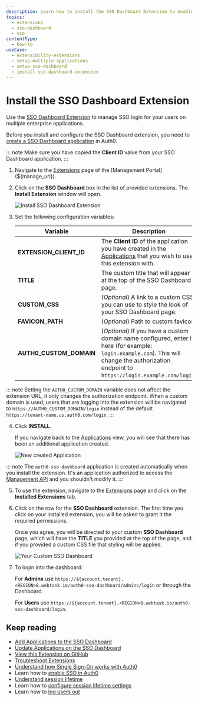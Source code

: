 ```yaml
---
description: Learn how to install the SSO Dashboard Extension to enable SSO login for your applications.  
topics:
  - extensions
  - sso-dashboard
  - sso
contentType:
  - how-to
useCase: 
  - extensibility-extensions
  - setup-multiple-applications
  - setup-sso-dashboard
  - install-sso-dashboard-extension
---
```


# Install the SSO Dashboard Extension

Use the [SSO Dashboard Extension](/extensions/sso-dashboard) to manage SSO login for your users on multiple enterprise applications. 

Before you install and configure the SSO Dashboard extension, you need to [create a SSO Dashboard application](/dashboard/guides/extensions/sso-dashboard-create-app) in Auth0. 

::: note
Make sure you have copied the **Client ID** value from your SSO Dashboard application. 
:::

1. Navigate to the [Extensions](${manage_url}/#/extensions) page of the [Management Portal](${manage_url}).

2. Click on the **SSO Dashboard** box in the list of provided extensions. The **Install Extension** window will open.

    ![Install SSO Dashboard Extension](/media/articles/extensions/sso-dashboard/install-extension.png)

3. Set the following configuration variables:

    | Variable | Description |
    | --- | --- |
    | **EXTENSION_CLIENT_ID** | The **Client ID** of the application you have created in the [Applications](${manage_url}/#/applications) that you wish to use this extension with. |
    | **TITLE** | The custom title that will appear at the top of the SSO Dashboard page. |
    | **CUSTOM_CSS** | (*Optional*) A link to a custom CSS you can use to style the look of your SSO Dashboard page. |
    | **FAVICON_PATH** | (*Optional*) Path to custom favicon. |
    | **AUTH0_CUSTOM_DOMAIN** | (*Optional*) If you have a custom domain name configured, enter it here (for example: `login.example.com`). This will change the authorization endpoint to `https://login.example.com/login`. |

::: note
Setting the `AUTH0_CUSTOM_DOMAIN` variable does not affect the extension URL, it only changes the authorization endpoint. When a custom domain is used, users that are logging into the extension will be navigated to `https://AUTH0_CUSTOM_DOMAIN/login` instead of the default `https://tenant-name.us.auth0.com/login`. 
:::

4. Click **INSTALL**.

    If you navigate back to the [Applications](${manage_url}/#/applications) view, you will see that there has been an additional application created.

    ![New created Application](/media/articles/extensions/sso-dashboard/new-client.png)

::: note
The `auth0-sso-dashboard` application is created automatically when you install the extension. It's an application authorized to access the [Management API](/api/management/v2) and you shouldn't modify it.
:::

5. To use the extension, navigate to the [Extensions](${manage_url}/#/extensions) page and click on the **Installed Extensions** tab.

6. Click on the row for the **SSO Dashboard** extension. The first time you click on your installed extension, you will be asked to grant it the required permissions.

    Once you agree, you will be directed to your custom **SSO Dashboard** page, which will have the **TITLE** you provided at the top of the page, and if you provided a custom CSS file that styling will be applied.

    ![Your Custom SSO Dashboard](/media/articles/extensions/sso-dashboard/dashboard.png)

7. To login into the dashboard:

    For **Admins** use `https://${account.tenant}.<REGION>8.webtask.io/auth0-sso-dashboard/admins/login` or through the Dashboard.

    For **Users** use `https://${account.tenant}.<REGION>8.webtask.io/auth0-sso-dashboard/login`.

## Keep reading

- [Add Applications to the SSO Dashboard](/dashboard/guides/extensions/sso-dashboard-add-apps)
- [Update Applications on the SSO Dashboard](/dashboard/guides/extensions/sso-dashboard-update-apps)
- [View this Extension on GitHub](https://github.com/auth0-extensions/auth0-sso-dashboard-extension)
- [Troubleshoot Extensions](/extensions/troubleshoot)
- [Understand how Single Sign-On works with Auth0](/sso/current/sso-auth0)
- Learn how to [enable SSO in Auth0](/dashboard/guides/tenants/enable-sso-tenant)
- [Understand session lifetime](/sessions/concepts/session-lifetime)
- Learn how to [configure session lifetime settings](/dashboard/guides/tenants/configure-session-lifetime-settings)
- Learn how to [log users out](/logout)
